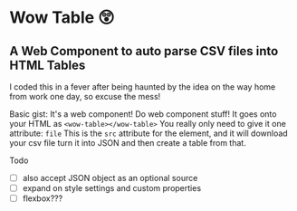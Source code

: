 # Wow Table 😲
## A Web Component to auto parse CSV files into HTML Tables

I coded this in a fever after being haunted by the idea on the way home from work one day, so excuse the mess!

Basic gist:
It's a web component! Do web component stuff!
It goes onto your HTML as `<wow-table></wow-table>`
You really only need to give it one attribute: `file`
This is the `src` attribute for the element, and it will download your csv file turn it into JSON and then create a table from that.

Todo
- [ ] also accept JSON object as an optional source
- [ ] expand on style settings and custom properties
- [ ] flexbox???
